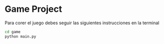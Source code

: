 # Game Project

Para corer el juego debes seguir las siguientes instrucciones en la terminal

```sh
cd game 
python main.py
```
